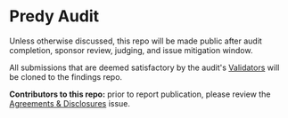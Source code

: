 # Predy Audit

Unless otherwise discussed, this repo will be made public after audit completion, sponsor review, judging, and issue mitigation window.

All submissions that are deemed satisfactory by the audit's [Validators](https://docs.code4rena.com/roles/certified-contributors/validators) will be cloned to the findings repo.

**Contributors to this repo:** prior to report publication, please review the [Agreements & Disclosures](https://github.com/code-423n4/2024-05-predy-validation/issues/1) issue.
